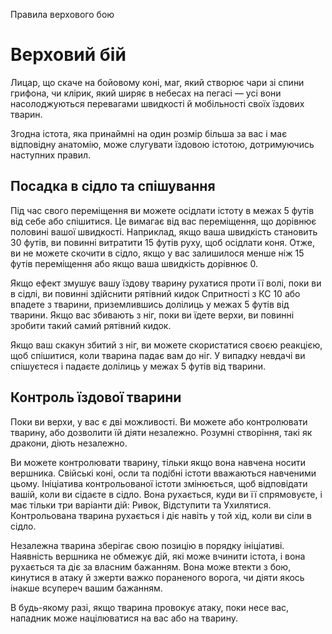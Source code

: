Правила верхового бою

# Верховий бій
Лицар, що скаче на бойовому коні, маг, який створює чари зі спини грифона, чи клірик, який ширяє в небесах на пегасі — усі вони насолоджуються перевагами швидкості й мобільності своїх їздових тварин.

Згодна істота, яка принаймні на один розмір більша за вас і має відповідну анатомію, може слугувати їздовою істотою, дотримуючись наступних правил.

## Посадка в сідло та спішування
Під час свого переміщення ви можете осідлати істоту в межах 5 футів від себе або спішитися. Це вимагає від вас переміщення, що дорівнює половині вашої швидкості. Наприклад, якщо ваша швидкість становить 30 футів, ви повинні витратити 15 футів руху, щоб осідлати коня. Отже, ви не можете скочити в сідло, якщо у вас залишилося менше ніж 15 футів переміщення або якщо ваша швидкість дорівнює 0.

Якщо ефект змушує вашу їздову тварину рухатися проти її волі, поки ви в сідлі, ви повинні здійснити рятівний кидок Спритності з КС 10 або впадете з тварини, приземлившись долілиць у межах 5 футів від тварини. Якщо вас збивають з ніг, поки ви їдете верхи, ви повинні зробити такий самий рятівний кидок.

Якщо ваш скакун збитий з ніг, ви можете скористатися своєю реакцією, щоб спішитися, коли тварина падає вам до ніг. У випадку невдачі ви спішуєтеся і падаєте долілиць у межах 5 футів від тварини.

## Контроль їздової тварини
Поки ви верхи, у вас є дві можливості. Ви можете або контролювати тварину, або дозволити їй діяти незалежно. Розумні створіння, такі як дракони, діють незалежно.

Ви можете контролювати тварину, тільки якщо вона навчена носити вершника. Свійські коні, осли та подібні істоти вважаються навченими цьому. Ініціатива контрольованої істоти змінюється, щоб відповідати вашій, коли ви сідаєте в сідло. Вона рухається, куди ви її спрямовуєте, і має тільки три варіанти дій: Ривок, Відступити та Ухилятися. Контрольована тварина рухається і діє навіть у той хід, коли ви сіли в сідло.

Незалежна тварина зберігає свою позицію в порядку ініціативі. Наявність вершника не обмежує дій, які може вчинити істота, і вона рухається та діє за власним бажанням. Вона може втекти з бою, кинутися в атаку й зжерти важко пораненого ворога, чи діяти якось інакше всупереч вашим бажанням.

В будь-якому разі, якщо тварина провокує атаку, поки несе вас, нападник може націлюватися на вас або на тварину.

